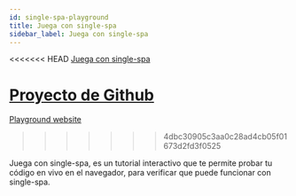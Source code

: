 ```yaml
---
id: single-spa-playground
title: Juega con single-spa
sidebar_label: Juega con single-spa
---
```


<<<<<<< HEAD
[Juega con single-spa](http://single-spa-playground.org)

[Proyecto de Github](https://github.com/single-spa/single-spa-playground)
=======
[Playground website](http://single-spa-playground.org)
>>>>>>> 4dbc30905c3aa0c28ad4cb05f01673d2fd3f0525

Juega con single-spa, es un tutorial interactivo que te permite probar tu código en vivo en el navegador, para verificar que puede funcionar con single-spa.
